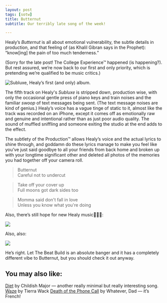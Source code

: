 ```yaml
---
layout: post
tags: [sotw]
title: Butternut
subtitle: Our terribly late song of the week!

---
```

Healy’s *Butternut* is all about emotional vulnerability, the subtle details in production, and that feeling of (as Khalil Gibran says in the Prophet): “know[ing] the pain of too much tenderness.”

(Sorry for the late post! The College Experience™ happened (is happening?). But rest assured, we’re now back to our first and only priority, which is pretending we’re qualified to be music critics.)


![Subluxe, Healy’s first (and only) album.](https://i2.wp.com/atwoodmagazine.com/wp-content/uploads/2017/06/Subluxe.jpg?resize=1050%2C700)


The fifth track on Healy's *Subluxe* is stripped down, production wise, with only the occasional gentle press of piano keys and train noises and the familiar *swoop* of text messages being sent. (The text message noises are kind of genius.) Healy’s voice has a vague tinge of static to it, almost like the track was recorded on an iPhone, except it comes off as emotionally raw and genuine and intentional rather than as just poor audio quality. The sound of muffled sniffling and someone exiting the studio at the end adds to the effect.

The subtlety of the Production™ allows Healy’s voice and the actual lyrics to shine through, and goddamn do these lyrics manage to make you feel like you’ve just said goodbye to all your friends from back home and broken up with your longtime significant other and deleted all photos of the memories you had together off your camera roll.  


> Butternut<br>
> Careful not to undercut<br>


> Take off your cover up<br>
> Full moons got dark sides too


> Momma said don't fall in love<br>
> Unless you know what you're doing


Also, there’s still hope for new Healy music🙏🙏🙏:

![](https://paper-attachments.dropbox.com/s_3F7D6CA2F8D787FDB1ECCD6FE294BE8664F35B99A825D1E15C86D159436659B5_1567627443788_Screen+Shot+2019-09-04+at+1.02.17+PM.png)


Also, also:

![](https://paper-attachments.dropbox.com/s_3F7D6CA2F8D787FDB1ECCD6FE294BE8664F35B99A825D1E15C86D159436659B5_1567627513518_Screen+Shot+2019-09-04+at+1.04.54+PM.png)


He’s right. Let The Beat Build is an absolute banger and it has a completely different vibe to Butternut, but you should check it out anyway. 

## You may also like:

[Diet](https://www.youtube.com/watch?v=vaU5ax3Edsg) by Childish Major — another really minimal but really interesting song.
[Waze](https://open.spotify.com/track/0vUuBXZGymDmcVFuf6SicJ) by Tierra Wack
[Death of the Phone Call](https://open.spotify.com/track/1ln5kx19guJDiWooZR3vVL?si=BnXf4vNjQayWp1U2FTsiVA) by Whatever, Dad — it’s French!
[](https://open.spotify.com/track/1ln5kx19guJDiWooZR3vVL?si=BnXf4vNjQayWp1U2FTsiVA)
